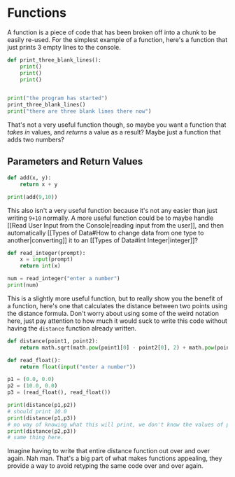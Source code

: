 # Functions
A function is a piece of code that has been broken off into a chunk to be easily re-used.
For the simplest example of a function, here's a function that just prints 3 empty lines to the console.
```python
def print_three_blank_lines():
	print()
	print()
	print()


print("the program has started")
print_three_blank_lines()
print("there are three blank lines there now")
```

That's not a very useful function though, so maybe you want a function that *takes in* values, and *returns* a value as a result?
Maybe just a function that adds two numbers?

## Parameters and Return Values
```python
def add(x, y):
	return x + y

print(add(9,10))
```
This also isn't a very useful function because it's not any easier than just writing `9+10` normally. A more useful function could be to maybe handle [[Read User Input from the Console|reading input from the user]], and then automatically [[Types of Data#How to change data from one type to another|converting]] it to an [[Types of Data#int Integer|integer]]?

```python
def read_integer(prompt):
	x = input(prompt)
	return int(x)

num = read_integer("enter a number")
print(num)
```

This is a slightly more useful function, but to really show you the benefit of a function, here's one that calculates the distance between two points using the distance formula. Don't worry about using some of the weird notation here, just pay attention to how much it would suck to write this code without having the `distance` function already written.

```python
def distance(point1, point2):
	return math.sqrt(math.pow(point1[0] - point2[0], 2) + math.pow(point1[1] - point2[1]), 2)

def read_float():
	return float(input("enter a number"))

p1 = (0.0, 0.0)
p2 = (10.0, 0.0)
p3 = (read_float(), read_float())

print(distance(p1,p2))
# should print 10.0
print(distance(p1,p3))
# no way of knowing what this will print, we don't know the values of p3
print(distance(p2,p3))
# same thing here.
```

Imagine having to write that entire distance function out over and over again. Nah man. That's a big part of what makes functions appealing, they provide a way to avoid retyping the same code over and over again.
